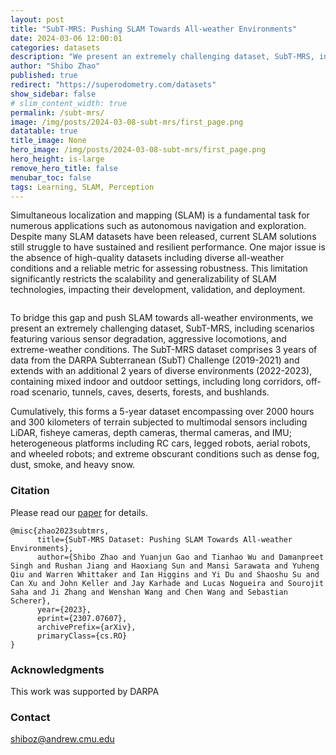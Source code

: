 ```yaml
---
layout: post
title: "SubT-MRS: Pushing SLAM Towards All-weather Environments"
date: 2024-03-06 12:00:01
categories: datasets
description: "We present an extremely challenging dataset, SubT-MRS, including scenarios featuring various sensor degradation, aggressive locomotions, and extreme-weather conditions. The SubT-MRS dataset comprises 3 years of data from the DARPA Subterranean (SubT) Challenge (2019-2021) and extends with an additional 2 years of diverse environments (2022-2023), containing mixed indoor and outdoor settings, including long corridors, off-road scenario, tunnels, caves, deserts, forests, and bushlands"
author: "Shibo Zhao"
published: true
redirect: "https://superodometry.com/datasets"
show_sidebar: false
# slim_content_width: true
permalink: /subt-mrs/
image: /img/posts/2024-03-08-subt-mrs/first_page.png
datatable: true
title_image: None
hero_image: /img/posts/2024-03-08-subt-mrs/first_page.png
hero_height: is-large
remove_hero_title: false
menubar_toc: false
tags: Learning, SLAM, Perception
---
```


Simultaneous localization and mapping (SLAM) is a fundamental task for numerous applications such as autonomous navigation and exploration. Despite many SLAM datasets have been released, current SLAM solutions still struggle to have sustained and resilient performance. One major issue is the absence of high-quality datasets including diverse all-weather conditions and a reliable metric for assessing robustness. This limitation significantly restricts the scalability and generalizability of SLAM technologies, impacting their development, validation, and deployment.

<figure>
 <img src="/img/posts/2024-03-08-subt-mrs/first_page.png" alt="" />
</figure>

To bridge this gap and push SLAM towards all-weather environments, we present an extremely challenging dataset, SubT-MRS, including scenarios featuring various sensor degradation, aggressive locomotions, and extreme-weather conditions. The SubT-MRS dataset comprises 3 years of data from the DARPA Subterranean (SubT) Challenge (2019-2021) and extends with an additional 2 years of diverse environments (2022-2023), containing mixed indoor and outdoor settings, including long corridors, off-road scenario, tunnels, caves, deserts, forests, and bushlands.

Cumulatively, this forms a 5-year dataset encompassing over 2000 hours and 300 kilometers of terrain subjected to multimodal sensors including LiDAR, fisheye cameras, depth cameras, thermal cameras, and IMU; heterogeneous platforms including RC cars, legged robots, aerial robots, and wheeled robots; and extreme obscurant conditions such as dense fog, dust, smoke, and heavy snow.


### Citation

Please read our [paper](https://arxiv.org/abs/2307.07607) for details. 

```
@misc{zhao2023subtmrs,
      title={SubT-MRS Dataset: Pushing SLAM Towards All-weather Environments}, 
      author={Shibo Zhao and Yuanjun Gao and Tianhao Wu and Damanpreet Singh and Rushan Jiang and Haoxiang Sun and Mansi Sarawata and Yuheng Qiu and Warren Whittaker and Ian Higgins and Yi Du and Shaoshu Su and Can Xu and John Keller and Jay Karhade and Lucas Nogueira and Sourojit Saha and Ji Zhang and Wenshan Wang and Chen Wang and Sebastian Scherer},
      year={2023},
      eprint={2307.07607},
      archivePrefix={arXiv},
      primaryClass={cs.RO}
}

```



### Acknowledgments 

This work was supported by DARPA

### Contact 
shiboz@andrew.cmu.edu